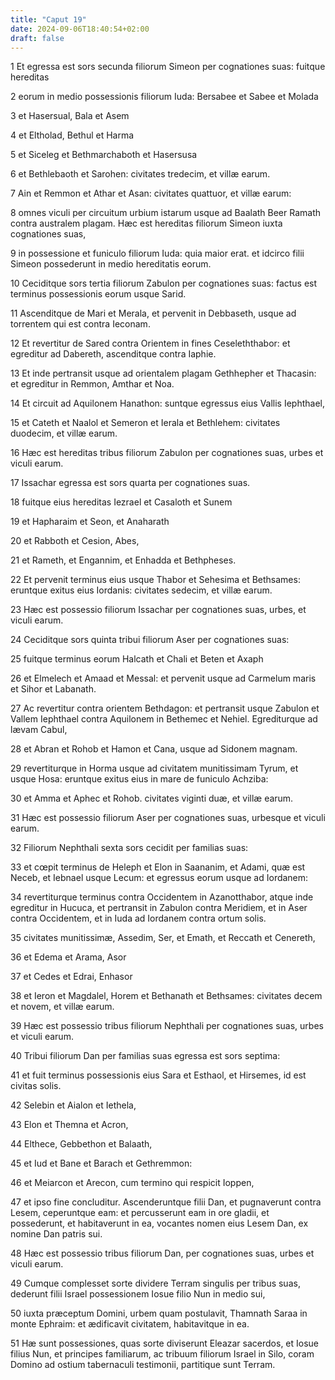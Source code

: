```yaml
---
title: "Caput 19"
date: 2024-09-06T18:40:54+02:00
draft: false
---
```




1 Et egressa est sors secunda filiorum Simeon per cognationes suas: fuitque hereditas

2 eorum in medio possessionis filiorum Iuda: Bersabee et Sabee et Molada

3 et Hasersual, Bala et Asem

4 et Eltholad, Bethul et Harma

5 et Siceleg et Bethmarchaboth et Hasersusa

6 et Bethlebaoth et Sarohen: civitates tredecim, et villæ earum.

7 Ain et Remmon et Athar et Asan: civitates quattuor, et villæ earum:

8 omnes viculi per circuitum urbium istarum usque ad Baalath Beer Ramath contra australem plagam. Hæc est hereditas filiorum Simeon iuxta cognationes suas,

9 in possessione et funiculo filiorum Iuda: quia maior erat. et idcirco filii Simeon possederunt in medio hereditatis eorum.

10 Ceciditque sors tertia filiorum Zabulon per cognationes suas: factus est terminus possessionis eorum usque Sarid.

11 Ascenditque de Mari et Merala, et pervenit in Debbaseth, usque ad torrentem qui est contra Ieconam.

12 Et revertitur de Sared contra Orientem in fines Ceseleththabor: et egreditur ad Dabereth, ascenditque contra Iaphie.

13 Et inde pertransit usque ad orientalem plagam Gethhepher et Thacasin: et egreditur in Remmon, Amthar et Noa.

14 Et circuit ad Aquilonem Hanathon: suntque egressus eius Vallis Iephthael,

15 et Cateth et Naalol et Semeron et Ierala et Bethlehem: civitates duodecim, et villæ earum.

16 Hæc est hereditas tribus filiorum Zabulon per cognationes suas, urbes et viculi earum.

17 Issachar egressa est sors quarta per cognationes suas.

18 fuitque eius hereditas Iezrael et Casaloth et Sunem

19 et Hapharaim et Seon, et Anaharath

20 et Rabboth et Cesion, Abes,

21 et Rameth, et Engannim, et Enhadda et Bethpheses.

22 Et pervenit terminus eius usque Thabor et Sehesima et Bethsames: eruntque exitus eius Iordanis: civitates sedecim, et villæ earum.

23 Hæc est possessio filiorum Issachar per cognationes suas, urbes, et viculi earum.

24 Ceciditque sors quinta tribui filiorum Aser per cognationes suas:

25 fuitque terminus eorum Halcath et Chali et Beten et Axaph

26 et Elmelech et Amaad et Messal: et pervenit usque ad Carmelum maris et Sihor et Labanath.

27 Ac revertitur contra orientem Bethdagon: et pertransit usque Zabulon et Vallem Iephthael contra Aquilonem in Bethemec et Nehiel. Egrediturque ad lævam Cabul,

28 et Abran et Rohob et Hamon et Cana, usque ad Sidonem magnam.

29 revertiturque in Horma usque ad civitatem munitissimam Tyrum, et usque Hosa: eruntque exitus eius in mare de funiculo Achziba:

30 et Amma et Aphec et Rohob. civitates viginti duæ, et villæ earum.

31 Hæc est possessio filiorum Aser per cognationes suas, urbesque et viculi earum.

32 Filiorum Nephthali sexta sors cecidit per familias suas:

33 et cœpit terminus de Heleph et Elon in Saananim, et Adami, quæ est Neceb, et Iebnael usque Lecum: et egressus eorum usque ad Iordanem:

34 revertiturque terminus contra Occidentem in Azanotthabor, atque inde egreditur in Hucuca, et pertransit in Zabulon contra Meridiem, et in Aser contra Occidentem, et in Iuda ad Iordanem contra ortum solis.

35 civitates munitissimæ, Assedim, Ser, et Emath, et Reccath et Cenereth,

36 et Edema et Arama, Asor

37 et Cedes et Edrai, Enhasor

38 et Ieron et Magdalel, Horem et Bethanath et Bethsames: civitates decem et novem, et villæ earum.

39 Hæc est possessio tribus filiorum Nephthali per cognationes suas, urbes et viculi earum.

40 Tribui filiorum Dan per familias suas egressa est sors septima:

41 et fuit terminus possessionis eius Sara et Esthaol, et Hirsemes, id est civitas solis.

42 Selebin et Aialon et Iethela,

43 Elon et Themna et Acron,

44 Elthece, Gebbethon et Balaath,

45 et Iud et Bane et Barach et Gethremmon:

46 et Meiarcon et Arecon, cum termino qui respicit Ioppen,

47 et ipso fine concluditur. Ascenderuntque filii Dan, et pugnaverunt contra Lesem, ceperuntque eam: et percusserunt eam in ore gladii, et possederunt, et habitaverunt in ea, vocantes nomen eius Lesem Dan, ex nomine Dan patris sui.

48 Hæc est possessio tribus filiorum Dan, per cognationes suas, urbes et viculi earum.

49 Cumque complesset sorte dividere Terram singulis per tribus suas, dederunt filii Israel possessionem Iosue filio Nun in medio sui,

50 iuxta præceptum Domini, urbem quam postulavit, Thamnath Saraa in monte Ephraim: et ædificavit civitatem, habitavitque in ea.

51 Hæ sunt possessiones, quas sorte diviserunt Eleazar sacerdos, et Iosue filius Nun, et principes familiarum, ac tribuum filiorum Israel in Silo, coram Domino ad ostium tabernaculi testimonii, partitique sunt Terram.

